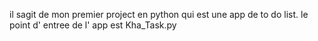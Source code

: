 il sagit de mon premier project en python qui est une app de to do list.
le point d' entree de l' app est Kha_Task.py

